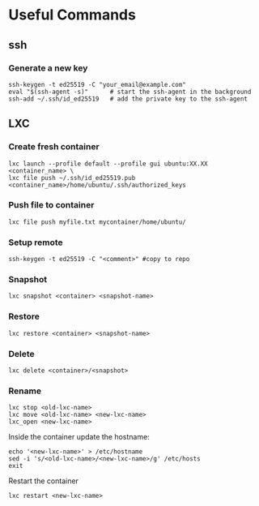 # Useful Commands
## ssh
### Generate a new key
```
ssh-keygen -t ed25519 -C "your_email@example.com"
eval "$(ssh-agent -s)"      # start the ssh-agent in the background
ssh-add ~/.ssh/id_ed25519   # add the private key to the ssh-agent
```

## LXC

### Create fresh container
```
lxc launch --profile default --profile gui ubuntu:XX.XX <container_name> \
lxc file push ~/.ssh/id_ed25519.pub <container_name>/home/ubuntu/.ssh/authorized_keys
```

### Push file to container
```
lxc file push myfile.txt mycontainer/home/ubuntu/
```

### Setup remote
```
ssh-keygen -t ed25519 -C "<comment>" #copy to repo
```

### Snapshot
```
lxc snapshot <container> <snapshot-name>
```

### Restore
```
lxc restore <container> <snapshot-name>
```

### Delete
```
lxc delete <container>/<snapshot>
```

### Rename
```
lxc stop <old-lxc-name>
lxc move <old-lxc-name> <new-lxc-name>
lxc_open <new-lxc-name>
```
Inside the container update the hostname:
```
echo '<new-lxc-name>' > /etc/hostname
sed -i 's/<old-lxc-name>/<new-lxc-name>/g' /etc/hosts
exit
```
Restart the container
```
lxc restart <new-lxc-name>
```
